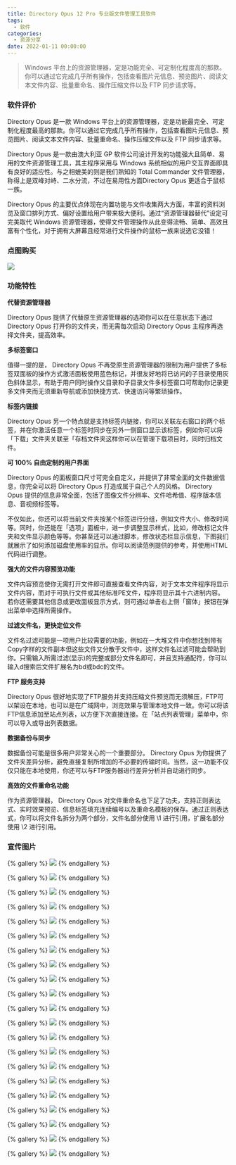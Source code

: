 ```yaml
---
title: Directory Opus 12 Pro 专业版文件管理工具软件
tags:
  - 软件
categories:
  - 资源分享
date: 2022-01-11 00:00:00
---
```


> Windows 平台上的资源管理器，定是功能完全、可定制化程度高的那款。你可以通过它完成几乎所有操作，包括查看图片元信息、预览图片、阅读文本文件内容、批量重命名、操作压缩文件以及 FTP 同步请求等。

<!-- more -->

### 软件评价

Directory Opus 是一款 Windows 平台上的资源管理器，定是功能最完全、可定制化程度最高的那款。你可以通过它完成几乎所有操作，包括查看图片元信息、预览图片、阅读文本文件内容、批量重命名、操作压缩文件以及 FTP 同步请求等。

Directory Opus 是一款由澳大利亚 GP 软件公司设计开发的功能强大且简单、易用的文件资源管理工具，其主程序采用与 Windows 系统相似的用户交互界面即具有良好的适应性。与之相媲美的则是我们熟知的 Total Commander 文件管理器，称得上是双峰对峙、二水分流，不过在易用性方面Directory Opus 更适合于鼠标一族。

Directory Opus 的主要优点体现在内置功能与文件收集两大方面，丰富的资料浏览及窗口排列方式、偏好设置给用户带来极大便利。通过“资源管理器替代”设定可完美取代 Windows 资源管理器，使得文件管理操作从此变得流畅、简单、高效且富有个性化，对于拥有大屏幕且经常进行文件操作的鼠标一族来说选它没错！

### 点图购买

[![](https://cdn.dusays.com/2022/01/422-1.png/1)](https://r-g.io/JS6zxk)

### 功能特性

**代替资源管理器**

Directory Opus 提供了代替原生资源管理器的选项你可以在任意状态下通过 Directory Opus 打开你的文件夹，而无需每次启动 Directory Opus 主程序再选择文件夹，提高效率。

**多标签窗口**

值得一提的是， Directory Opus 不再受原生资源管理器的限制为用户提供了多标签双面板的操作方式激活面板使用蓝色标记，并很友好地将已访问的子目录使用灰色斜体显示，有助于用户同时操作父目录和子目录文件多标签窗口可帮助你记录更多文件夹而无须重新导航或添加快捷方式、快速访问等繁琐操作。

**标签内链接**

Directory Opus 另一个特点就是支持标签内链接，你可以关联左右窗口的两个标签，并在你激活任意一个标签时同步在另外一侧窗口显示该标签，例如你可以将「下载」文件夹关联至「存档文件夹这样你可以在管理下载项目时，同时归档文件。

**可 100% 自由定制的用户界面**

Directory Opus 的面板窗口尺寸可完全自定义，并提供了非常全面的文件数据信息，你完全可以将 Directory Opus 打造成属于自己个人的风格。 Directory Opus 提供的信息非常全面，包括了图像文件分辨率、文件哈希值、程序版本信息、音视频标签等。

不仅如此，你还可以将当前文件夹按某个标签进行分组，例如文件大小、修改时间等。同时，你还能在「选项」面板中，进一步调整显示样式，比如，修改标记文件夹和文件显示颜色等等。你甚至还可以通过脚本，修改状态栏显示信息，下图我们就展示了如何添加磁盘使用率的显示。你可以阅读范例提供的参考，并使用HTML代码进行调整。

**强大的文件内容预览功能**

文件内容预览使你无需打开文件即可直接查看文件内容，对于文本文件程序将显示文件内容，而对于可执行文件或其他标准PE文件，程序将显示其十六进制内容。若你还需要其他信息或更改面板显示方式，则可通过单击右上侧「窗体」按钮在弹出菜单中选择所需操作。

**过滤文件名，更快定位文件**

文件名过滤可能是一项用户比较需要的功能，例如在一大堆文件中你想找到带有Copy字样的文件副本但这些文件又分散于文件中，这样文件名过滤可能会帮助到你。只需输入所需过滤(显示)的完整或部分文件名即可，并且支持通配符，你可以输入d搜索后文件扩展名为bd或bdc的文件。

**FTP 服务支持**

Directory Opus 很好地实现了FTP服务并支持压缩文件预览而无须解压，FTP可以架设在本地，也可以是在广域网中，浏览效果与管理本地文件一致。你可以将该FTP信息添加至站点列表，以方便下次直接连接。在「站点列表管理」菜单中，你可以导入或导出列表数据。

**数据备份与同步**

数据备份可能是很多用户非常关心的一个重要部分。 Directory Opus 为你提供了文件夹差异分析，避免直接复制所增加的不必要的传输时间。当然，这一功能不仅仅只能在本地使用，你还可以与FTP服务器进行差异分析并自动进行同步。

**高效的文件重命名功能**

作为资源管理器， Directory Opus 对文件重命名也下足了功夫，支持正则表达式、实时效果预览、信息标签填充连续编号以及重命名模板的保存。通过正则表达式，你可以将文件名拆分为两个部分，文件名部分使用 \1 进行引用，扩展名部分使用 \2 进行引用。

### 宣传图片

{% gallery %}
![](https://cdn.dusays.com/2022/01/422-2.png/1)
{% endgallery %}

{% gallery %}
![](https://cdn.dusays.com/2022/01/422-3.png/1)
{% endgallery %}

{% gallery %}
![](https://cdn.dusays.com/2022/01/422-4.png/1)
{% endgallery %}

{% gallery %}
![](https://cdn.dusays.com/2022/01/422-5.png/1)
{% endgallery %}

{% gallery %}
![](https://cdn.dusays.com/2022/01/422-6.png/1)
{% endgallery %}

{% gallery %}
![](https://cdn.dusays.com/2022/01/422-7.png/1)
{% endgallery %}

{% gallery %}
![](https://cdn.dusays.com/2022/01/422-8.png/1)
{% endgallery %}

{% gallery %}
![](https://cdn.dusays.com/2022/01/422-9.png/1)
{% endgallery %}

{% gallery %}
![](https://cdn.dusays.com/2022/01/422-10.png/1)
{% endgallery %}

{% gallery %}
![](https://cdn.dusays.com/2022/01/422-11.png/1)
{% endgallery %}

{% gallery %}
![](https://cdn.dusays.com/2022/01/422-12.png/1)
{% endgallery %}

{% gallery %}
![](https://cdn.dusays.com/2022/01/422-13.png/1)
{% endgallery %}

{% gallery %}
![](https://cdn.dusays.com/2022/01/422-14.png/1)
{% endgallery %}

{% gallery %}
![](https://cdn.dusays.com/2022/01/422-15.png/1)
{% endgallery %}

{% gallery %}
![](https://cdn.dusays.com/2022/01/422-16.png/1)
{% endgallery %}

{% gallery %}
![](https://cdn.dusays.com/2022/01/422-17.png/1)
{% endgallery %}

{% gallery %}
![](https://cdn.dusays.com/2022/01/422-18.png/1)
{% endgallery %}

{% gallery %}
![](https://cdn.dusays.com/2022/01/422-19.png/1)
{% endgallery %}

{% gallery %}
![](https://cdn.dusays.com/2022/01/422-20.png/1)
{% endgallery %}

{% gallery %}
![](https://cdn.dusays.com/2022/01/422-21.png/1)
{% endgallery %}

{% gallery %}
![](https://cdn.dusays.com/2022/01/422-22.png/1)
{% endgallery %}
